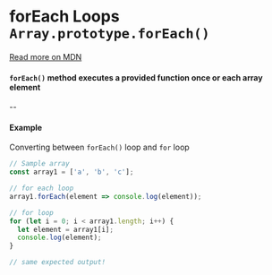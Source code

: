 # forEach Loops `Array.prototype.forEach()`

[Read more on MDN](https://developer.mozilla.org/en-US/docs/Web/JavaScript/Reference/Global_Objects/Array/forEach)

#### `forEach()` method executes a provided function once or each array element

--

#### Example
Converting between `forEach()` loop and `for` loop

```javascript
// Sample array
const array1 = ['a', 'b', 'c'];

// for each loop
array1.forEach(element => console.log(element));

// for loop
for (let i = 0; i < array1.length; i++) {
  let element = array1[i];
  console.log(element);
}

// same expected output!
```